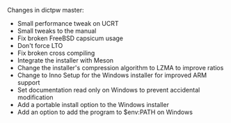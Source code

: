 Changes in dictpw master:

- Small performance tweak on UCRT
- Small tweaks to the manual
- Fix broken FreeBSD capsicum usage
- Don't force LTO
- Fix broken cross compiling
- Integrate the installer with Meson
- Change the installer's compression algorithm to LZMA to improve ratios
- Change to Inno Setup for the Windows installer for improved ARM support
- Set documentation read only on Windows to prevent accidental modification
- Add a portable install option to the Windows installer
- Add an option to add the program to $env:PATH on Windows
